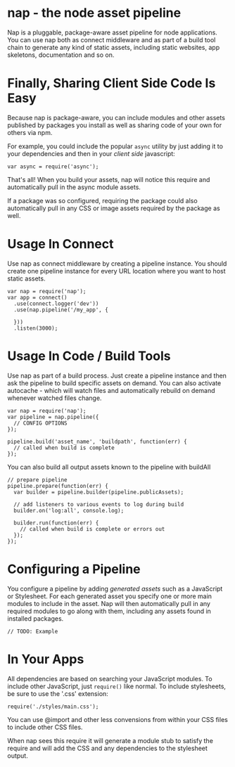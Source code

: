 # nap - the node asset pipeline

Nap is a pluggable, package-aware asset pipeline for node applications. You 
can use nap both as connect middleware and as part of a build tool chain to
generate any kind of static assets, including static websites, app skeletons,
documentation and so on.

# Finally, Sharing Client Side Code Is Easy

Because nap is package-aware, you can include modules and other assets 
published by packages you install as well as sharing code of your own for 
others via npm. 

For example, you could include the popular `async` utility by just adding it
to your dependencies and then in your _client side_ javascript:

    var async = require('async');

That's all! When you build your assets, nap will notice this require and
automatically pull in the async module assets.

If a package was so configured, requiring the package could also 
automatically pull in any CSS or image assets required by the package as well.


# Usage In Connect

Use nap as connect middleware by creating a pipeline instance. You should
create one pipeline instance for every URL location where you want to host
static assets.

    var nap = require('nap');
    var app = connect()
      .use(connect.logger('dev'))
      .use(nap.pipeline('/my_app', {

      }))
      .listen(3000);

# Usage In Code / Build Tools

Use nap as part of a build process. Just create a pipeline instance and 
then ask the pipeline to build specific assets on demand. You can also 
activate autocache - which will watch files and automatically rebuild on 
demand whenever watched files change.

    var nap = require('nap');
    var pipeline = nap.pipeline({
      // CONFIG OPTIONS
    });

    pipeline.build('asset_name', 'buildpath', function(err) {
      // called when build is complete
    });

You can also build all output assets known to the pipeline with buildAll

    // prepare pipeline
    pipeline.prepare(function(err) {
      var builder = pipeline.builder(pipeline.publicAssets);

      // add listeners to various events to log during build
      builder.on('log:all', console.log);

      builder.run(function(err) {
        // called when build is complete or errors out
      });
    });


# Configuring a Pipeline

You configure a pipeline by adding _generated assets_ such as a JavaScript or Stylesheet. For each generated asset you specify one or more main modules to include in the asset. Nap will then automatically pull in any required modules to go along with them, including any assets found in installed 
packages.

    // TODO: Example

  
# In Your Apps

All dependencies are based on searching your JavaScript modules. To include
other JavaScript, just `require()` like normal. To include stylesheets, be
sure to use the '.css' extension:

    require('./styles/main.css');

You can use @import and other less convensions from within your CSS files to
include other CSS files.

When nap sees this require it will generate a module stub to satisfy the
require and will add the CSS and any dependencies to the stylesheet output.



